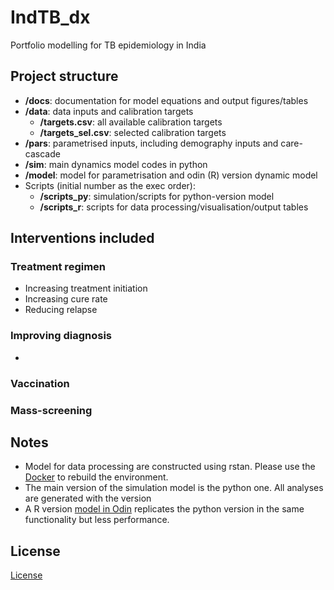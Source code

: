 # IndTB_dx
Portfolio modelling for TB epidemiology in India

## Project structure
- **/docs**: documentation for model equations and output figures/tables
- **/data**: data inputs and calibration targets
  - **/targets.csv**: all available calibration targets
  - **/targets_sel.csv**: selected calibration targets
- **/pars**: parametrised inputs, including demography inputs and care-cascade
- **/sim**: main dynamics model codes in python
- **/model**: model for parametrisation and odin (R) version dynamic model
- Scripts (initial number as the exec order):
  - **/scripts_py**: simulation/scripts for python-version model
  - **/scripts_r**: scripts for data processing/visualisation/output tables

## Interventions included

### Treatment regimen

- Increasing treatment initiation
- Increasing cure rate
- Reducing relapse

### Improving diagnosis

- 

### Vaccination

### Mass-screening


## Notes

- Model for data processing are constructed using rstan. Please use the [Docker](docker-compose.yml) to rebuild the environment.
- The main version of the simulation model is the python one. All analyses are generated with the version
- A R version [model in Odin](model/tb.R) replicates the python version in the same functionality but less performance. 


## License
[License](LICENSE)



